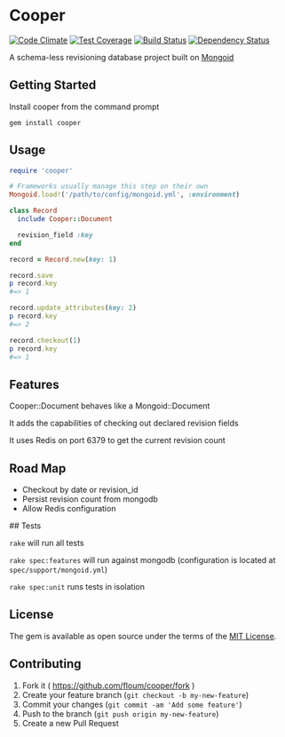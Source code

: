 # Cooper

[![Code Climate](https://codeclimate.com/github/floum/cooper/badges/gpa.svg)](https://codeclimate.com/github/floum/cooper)
[![Test Coverage](https://codeclimate.com/github/floum/cooper/badges/coverage.svg)](https://codeclimate.com/github/floum/cooper/coverage)
[![Build Status](https://travis-ci.org/floum/cooper.svg?branch=master)](https://travis-ci.org/floum/cooper)
[![Dependency Status](https://gemnasium.com/badges/github.com/floum/cooper.svg)](https://gemnasium.com/github.com/floum/cooper)

A schema-less revisioning database project built on [Mongoid](https://github.com/mongodb/mongoid)

## Getting Started

Install cooper from the command prompt

  `gem install cooper`

## Usage

```ruby
require 'cooper'

# Frameworks usually manage this step on their own
Mongoid.load!('/path/to/config/mongoid.yml', :environment)

class Record
  include Cooper::Document

  revision_field :key
end

record = Record.new(key: 1)

record.save
p record.key
#=> 1

record.update_attributes(key: 2)
p record.key
#=> 2

record.checkout(1)
p record.key
#=> 1
```
    
## Features

Cooper::Document behaves like a Mongoid::Document

It adds the capabilities of checking out declared revision fields

It uses Redis on port 6379 to get the current revision count

## Road Map

* Checkout by date or revision_id
* Persist revision count from mongodb
* Allow Redis configuration

## Tests

`rake` will run all tests

`rake spec:features` will run against mongodb (configuration is located at `spec/support/mongoid.yml`)

`rake spec:unit` runs tests in isolation

## License

The gem is available as open source under the terms of the [MIT License](http://opensource.org/licenses/MIT).

## Contributing

1. Fork it ( https://github.com/floum/cooper/fork )
2. Create your feature branch (`git checkout -b my-new-feature`)
3. Commit your changes (`git commit -am 'Add some feature'`)
4. Push to the branch (`git push origin my-new-feature`)
5. Create a new Pull Request
